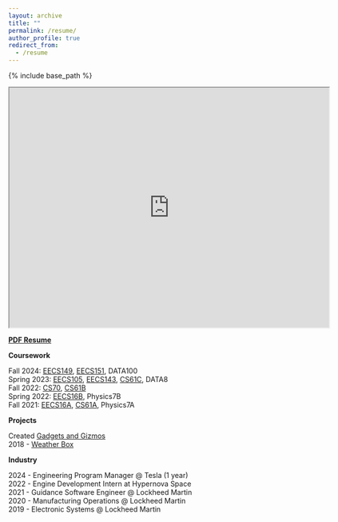 ```yaml
---
layout: archive
title: ""
permalink: /resume/
author_profile: true
redirect_from:
  - /resume
---
```


[comment]: <> (<meta http-equiv="refresh" content="0; url=https://drive.google.com/file/d/1YTDmHMF5yKJwjE9xgHRStzbapqTyWHEv/view?usp=sharing" />)

{% include base_path %}
<iframe src="https://drive.google.com/file/d/1YTDmHMF5yKJwjE9xgHRStzbapqTyWHEv/preview" width="640" height="480" allow="autoplay"></iframe>


**[PDF Resume](https://drive.google.com/file/d/1YTDmHMF5yKJwjE9xgHRStzbapqTyWHEv/view?usp=sharing)**

**Coursework**

Fall 2024: [EECS149](https://www2.eecs.berkeley.edu/Courses/EECS149/), [EECS151](https://www2.eecs.berkeley.edu/Courses/EECS151/), DATA100 <br />
Spring 2023: [EECS105](https://www2.eecs.berkeley.edu/Courses/EE105/), [EECS143](https://www2.eecs.berkeley.edu/Courses/EE143/), [CS61C](https://www2.eecs.berkeley.edu/Courses/CS61C/), DATA8 <br />
Fall 2022: [CS70](https://www2.eecs.berkeley.edu/Courses/CS70/), [CS61B](https://www2.eecs.berkeley.edu/Courses/CS61B/) <br />
Spring 2022: [EECS16B](https://www2.eecs.berkeley.edu/Courses/EECS16B/), Physics7B <br />
Fall 2021: [EECS16A](https://www2.eecs.berkeley.edu/Courses/EECS16A/), [CS61A](https://www2.eecs.berkeley.edu/Courses/CS61A/), Physics7A <br />

**Projects**

Created [Gadgets and Gizmos](https://www.hackster.io/milesnash_) <br />
2018 - [Weather Box](https://www.hackster.io/milesnash_/multi-functional-display-for-weather-time-and-date-0827ca) <br />

**Industry**

2024 - Engineering Program Manager @ Tesla (1 year) <br /> 
2022 - Engine Development Intern at Hypernova Space <br />
2021 - Guidance Software Engineer @ Lockheed Martin <br />
2020 - Manufacturing Operations @ Lockheed Martin <br />
2019 - Electronic Systems @ Lockheed Martin <br />




